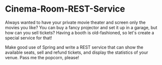 # Cinema-Room-REST-Service

Always wanted to have your private movie theater and screen only the movies you like? You can buy a fancy projector and set it up in a garage, 
but how can you sell tickets? Having a booth is old-fashioned, so let's create a special service for that! 

Make good use of Spring and write a REST service that can show the available seats, sell and refund tickets, and display the statistics of your venue. Pass me the popcorn, please!
